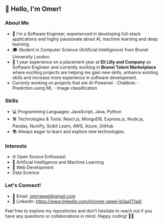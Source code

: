 ## 👋 Hello, I'm Omer!

### About Me

- 🚀 I'm a Software Engineer, experienced in developing full-stack applications and highly passionate about AI, machine learning and deep learning.
- 🎓 Student in Computer Science (Artificial Intelligence) from Brunel University London.
- 💼 1 year experience on a placement year at **Eli Lilly and Company** as Software Engineer and currently working in **Brunel Talent Marketplace** where exciting projects are helping me gain new skills, enhance existing skills and increase more experience in software development.
- Currenly working on projects that are AI-Powered
      - Chatbots
      - Prediction using ML
      - Image classification

### Skills

- 💻 Programming Languages: JavaScript, Java, Python
- 🛠️ Technologies & Tools: React.js, MongoDB, Express.js, Node.js, Pandas, NumPy, Scikit Learn, AWS, Azure, GitHub
- 📚 Always eager to learn and explore new technologies.

### Interests

- 🌐 Open Source Enthusiast
- 🤖 Artificial Intelligence and Machine Learning
- 🚀 Web Development
- Data Science

### Let's Connect!

- 📧 Email: omrraqeel@gmail.com
- 💼 LinkedIn: https://www.linkedin.com/in/omer-aqeel-b0aa171a4/

Feel free to explore my repositories and don't hesitate to reach out if you have any questions or collaborations in mind. Happy coding! 👨‍💻
